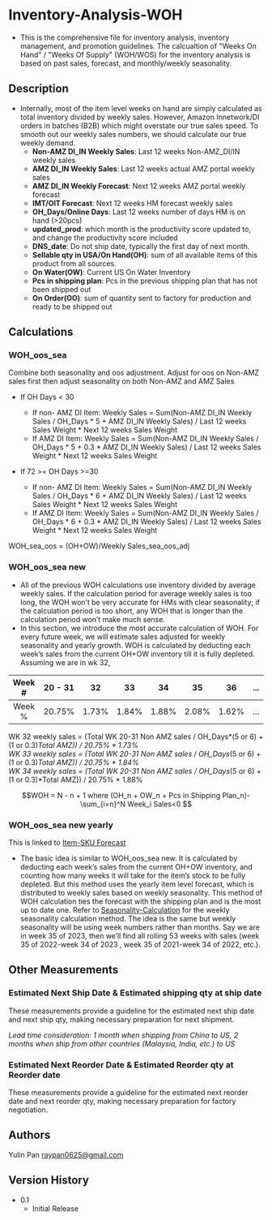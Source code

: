 # Inventory-Analysis-WOH
* This is the comprehensive file for inventory analysis, inventory management, and promotion guidelines. The calcualtion of "Weeks On Hand" / "Weeks Of Supply" (WOH/WOS) for the inventory analysis is based on past sales, forecast, and monthly/weekly seasonality.  

## Description
* Internally, most of the item level weeks on hand are simply calculated as total inventory divided by weekly sales. However, Amazon Innetwork/DI orders in batches (B2B) which might overstate our true sales speed. To smooth out our weekly sales numbers, we should calculate our true weekly demand.
   - **Non-AMZ DI_IN Weekly Sales**: Last 12 weeks Non-AMZ_DI/IN weekly sales
   - **AMZ DI_IN Weekly Sales**: Last 12 weeks actual AMZ portal weekly sales
   - **AMZ DI_IN Weekly Forecast**: Next 12 weeks AMZ portal weekly forecast
   - **IMT/OIT Forecast**: Next 12 weeks HM forecast weekly sales 
   - **OH_Days/Online Days**: Last 12 weeks number of days HM is on hand (>20pcs)
   - **updated_prod**: which month is the productivity score updated to, and change the productivity score included
   - **DNS_date**: Do not ship date, typically the first day of next month.
   - **Sellable qty in USA/On Hand(OH)**: sum of all available items of this product from all sources.
   - **On Water(OW)**: Current US On Water Inventory
   - **Pcs in shipping plan**: Pcs in the previous shipping plan that has not been shipped out
   - **On Order(OO)**: sum of quantity sent to factory for production and ready to be shipped out

## Calculations

### WOH_oos_sea  
Combine both seasonality and oos adjustment. Adjust for oos on Non-AMZ sales first then adjust seasonality on both Non-AMZ and AMZ Sales
   *	If OH Days < 30
         *	If non- AMZ DI Item:
Weekly Sales = Sum(Non-AMZ DI_IN Weekly Sales / OH_Days * 5 + AMZ DI_IN Weekly Sales) / Last 12 weeks Sales Weight * Next 12 weeks Sales Weight  
         *	If AMZ DI Item:
Weekly Sales = Sum(Non-AMZ DI_IN Weekly Sales / OH_Days * 5  + 0.3 * AMZ DI_IN Weekly Sales) / Last 12 weeks Sales Weight * Next 12 weeks Sales Weight

   *	If 72 >= OH Days >=30
         *	If non- AMZ DI Item:
Weekly Sales = Sum(Non-AMZ DI_IN Weekly Sales / OH_Days * 6 + AMZ DI_IN Weekly Sales) / Last 12 weeks Sales Weight * Next 12 weeks Sales Weight
         *	If AMZ DI Item:
Weekly Sales = Sum(Non-AMZ DI_IN Weekly Sales / OH_Days * 6 + 0.3 * AMZ DI_IN Weekly Sales) / Last 12 weeks Sales Weight * Next 12 weeks Sales Weight  

WOH_sea_oos = (OH+OW)/Weekly Sales_sea_oos_adj

### WOH_oos_sea new  
* All of the previous WOH calculations use inventory divided by average weekly sales. If the calculation period for average weekly sales is too long, the WOH won’t be very accurate for HMs with clear seasonality; if the calculation period is too short, any WOH that is longer than the calculation period won’t make much sense.	
* In this section, we introduce the most accurate calculation of WOH. For every future week, we will estimate sales adjusted for weekly seasonality and yearly growth. WOH is calculated by deducting each week’s sales from the current OH+OW inventory till it is fully depleted.
Assuming we are in wk 32,

| Week # | 20 - 31    | 32    |	33	| 34 | 35 | 36 | ...
| :---:   | :---: | :---: |:---: |:---: |:---: |:---: |:---: |
| Week % | 20.75%   | 1.73%|	1.84%|	1.88%|	2.08%	|1.62%|	…

WK 32 weekly sales = (Total WK 20-31 Non AMZ sales / OH_Days*(5 or 6) + (1 or 0.3)*Total AMZ)) / 20.75% * 1.73%  
WK 33 weekly sales = (Total WK 20-31 Non AMZ sales / OH_Days*(5 or 6) + (1 or 0.3)*Total AMZ)) / 20.75% * 1.84%  
WK 34 weekly sales = (Total WK 20-31 Non AMZ sales / OH_Days*(5 or 6) + (1 or 0.3)*Total AMZ)) / 20.75% * 1.88%  

```math
WOH = N - n + 1  where (OH_n + OW_n + Pcs in Shipping Plan_n)- \sum_{i=n}^N Week_i  Sales<0   
```

### WOH_oos_sea new yearly
This is linked to [Item-SKU Forecast](https://github.com/raypan0625/Item-SKU-Forecast)

* The basic idea is similar to WOH_oos_sea new. It is calculated by deducting each week’s sales from the current OH+OW inventory, and counting how many weeks it will take for the item’s stock to be fully depleted. But this method uses the yearly item level forecast, which is distributed to weekly sales based on weekly seasonality. This method of WOH calculation ties the forecast with the shipping plan and is the most up to date one. Refer to [Seasonality-Calculation](https://github.com/raypan0625/Seasonality-Calculation) for the weekly seasonality calculation method. The idea is the same but weekly seasonality will be using week numbers rather than months. Say we are in week 35 of 2023, then we’ll find all rolling 53 weeks with sales (week 35 of 2022-week 34 of 2023 , week 35 of 2021-week 34 of 2022, etc.).

## Other Measurements
### Estimated Next Ship Date & Estimated shipping qty at ship date
These measurements provide a guideline for the estimated next ship date and next ship qty, making necessary preparation for next shipment. 

*Lead time consideration: 1 month when shipping from China to US, 2 months when ship from other countries (Malaysia, India, etc.) to US*
### Estimated Next Reorder Date & Estimated Reorder qty at Reorder date
These measurements provide a guideline for the estimated next reorder date and next reorder qty, making necessary preparation for factory negotiation.

## Authors

Yulin Pan raypan0625@gmail.com

## Version History

* 0.1
    * Initial Release
